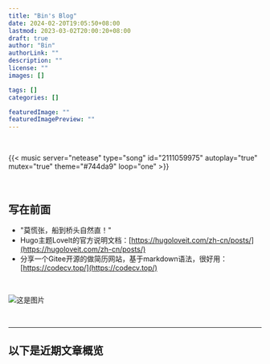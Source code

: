 ```yaml
---
title: "Bin's Blog"
date: 2024-02-20T19:05:50+08:00
lastmod: 2023-03-02T20:00:20+08:00
draft: true
author: "Bin"
authorLink: ""
description: ""
license: ""
images: []

tags: []
categories: []

featuredImage: ""
featuredImagePreview: ""
---
```


<!--more-->

<br>

{{< music server="netease" type="song" id="2111059975" autoplay="true" mutex="true" theme="#744da9" loop="one" >}}

<br>

## **写在前面**
- "莫慌张，船到桥头自然直！"
- Hugo主题Lovelt的官方说明文档：[https://hugoloveit.com/zh-cn/posts/](https://hugoloveit.com/zh-cn/posts/)
- 分享一个Gitee开源的做简历网站，基于markdown语法，很好用：[https://codecv.top/](https://codecv.top/)


<br>

![这是图片](img/test.png "test")

<br>

---

## 以下是近期文章概览